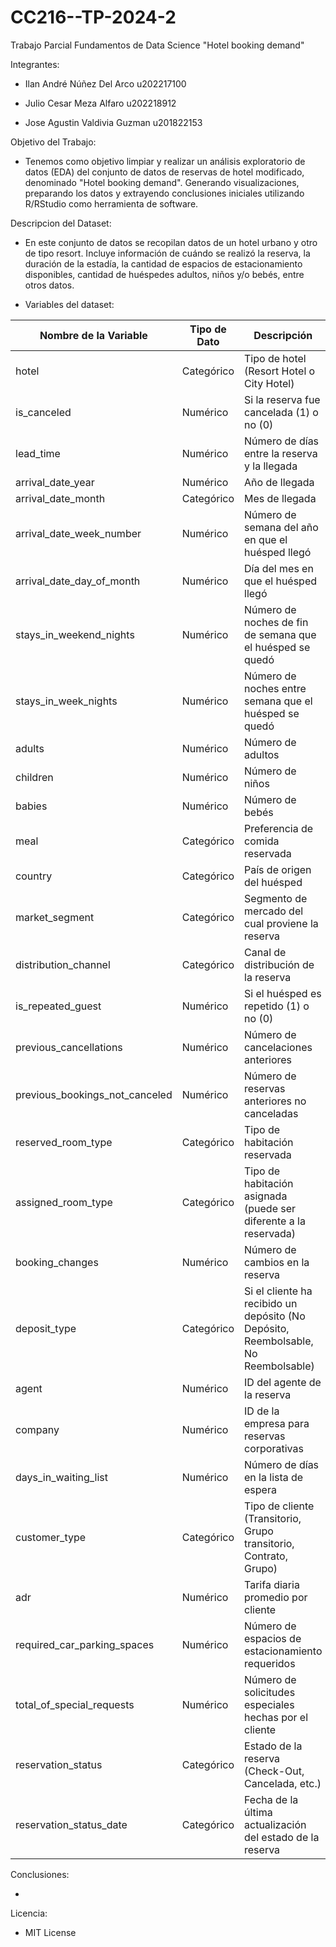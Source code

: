 # CC216--TP-2024-2
Trabajo Parcial Fundamentos de Data Science "Hotel booking demand"

Integrantes:

- Ilan André Núñez Del Arco u202217100

- Julio Cesar Meza Alfaro u202218912

- Jose Agustin Valdivia Guzman u201822153

Objetivo del Trabajo:

- Tenemos como objetivo limpiar y realizar un análisis exploratorio de datos (EDA) del conjunto de datos de reservas de hotel modificado, denominado "Hotel booking demand". Generando visualizaciones, preparando los datos y extrayendo conclusiones iniciales utilizando R/RStudio como herramienta de software.

Descripcion del Dataset:
- En este conjunto de datos se recopilan datos de un hotel urbano y otro de tipo resort. Incluye
información de cuándo se realizó la reserva, la duración de la estadía, la cantidad de espacios de
estacionamiento disponibles, cantidad de huéspedes adultos, niños y/o bebés, entre otros datos.

- Variables del dataset:

| **Nombre de la Variable**           | **Tipo de Dato** | **Descripción**                                                                 |
|-------------------------------------|------------------|---------------------------------------------------------------------------------|
| hotel                               | Categórico       | Tipo de hotel (Resort Hotel o City Hotel)                                        |
| is_canceled                         | Numérico         | Si la reserva fue cancelada (1) o no (0)                                         |
| lead_time                           | Numérico         | Número de días entre la reserva y la llegada                                     |
| arrival_date_year                   | Numérico         | Año de llegada                                                                  |
| arrival_date_month                  | Categórico       | Mes de llegada                                                                  |
| arrival_date_week_number            | Numérico         | Número de semana del año en que el huésped llegó                                 |
| arrival_date_day_of_month           | Numérico         | Día del mes en que el huésped llegó                                              |
| stays_in_weekend_nights             | Numérico         | Número de noches de fin de semana que el huésped se quedó                        |
| stays_in_week_nights                | Numérico         | Número de noches entre semana que el huésped se quedó                            |
| adults                              | Numérico         | Número de adultos                                                               |
| children                            | Numérico         | Número de niños                                                                 |
| babies                              | Numérico         | Número de bebés                                                                 |
| meal                                | Categórico       | Preferencia de comida reservada                                                  |
| country                             | Categórico       | País de origen del huésped                                                       |
| market_segment                      | Categórico       | Segmento de mercado del cual proviene la reserva                                 |
| distribution_channel                | Categórico       | Canal de distribución de la reserva                                              |
| is_repeated_guest                   | Numérico         | Si el huésped es repetido (1) o no (0)                                           |
| previous_cancellations              | Numérico         | Número de cancelaciones anteriores                                               |
| previous_bookings_not_canceled      | Numérico         | Número de reservas anteriores no canceladas                                      |
| reserved_room_type                  | Categórico       | Tipo de habitación reservada                                                     |
| assigned_room_type                  | Categórico       | Tipo de habitación asignada (puede ser diferente a la reservada)                 |
| booking_changes                     | Numérico         | Número de cambios en la reserva                                                  |
| deposit_type                        | Categórico       | Si el cliente ha recibido un depósito (No Depósito, Reembolsable, No Reembolsable)|
| agent                               | Numérico         | ID del agente de la reserva                                                      |
| company                             | Numérico         | ID de la empresa para reservas corporativas                                      |
| days_in_waiting_list                | Numérico         | Número de días en la lista de espera                                             |
| customer_type                       | Categórico       | Tipo de cliente (Transitorio, Grupo transitorio, Contrato, Grupo)                |
| adr                                 | Numérico         | Tarifa diaria promedio por cliente                                               |
| required_car_parking_spaces         | Numérico         | Número de espacios de estacionamiento requeridos                                 |
| total_of_special_requests           | Numérico         | Número de solicitudes especiales hechas por el cliente                           |
| reservation_status                  | Categórico       | Estado de la reserva (Check-Out, Cancelada, etc.)                                |
| reservation_status_date             | Categórico       | Fecha de la última actualización del estado de la reserva                        |

Conclusiones:

- 

Licencia:

- MIT License



